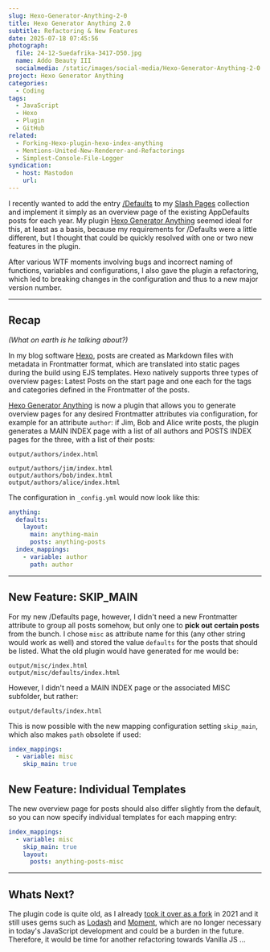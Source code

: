 ```yaml
---
slug: Hexo-Generator-Anything-2-0
title: Hexo Generator Anything 2.0
subtitle: Refactoring & New Features
date: 2025-07-18 07:45:56
photograph:
  file: 24-12-Suedafrika-3417-D50.jpg
  name: Addo Beauty III
  socialmedia: /static/images/social-media/Hexo-Generator-Anything-2-0.jpg
project: Hexo Generator Anything
categories:
  - Coding
tags:
  - JavaScript
  - Hexo
  - Plugin
  - GitHub
related:
  - Forking-Hexo-plugin-hexo-index-anything
  - Mentions-United-New-Renderer-and-Refactorings
  - Simplest-Console-File-Logger
syndication:
  - host: Mastodon
    url:
---
```


I recently wanted to add the entry [/Defaults](/defaults/) to my [Slash Pages](/slashes/) collection and implement it simply as an overview page of the existing AppDefaults posts for each year. My plugin [Hexo Generator Anything](https://github.com/kristofzerbe/hexo-generator-anything) seemed ideal for this, at least as a basis, because my requirements for /Defaults were a little different, but I thought that could be quickly resolved with one or two new features in the plugin.

After various WTF moments involving bugs and incorrect naming of functions, variables and configurations, I also gave the plugin a refactoring, which led to breaking changes in the configuration and thus to a new major version number.

<!-- more -->

---
## Recap

*(What on earth is he talking about?)*

In my blog software [Hexo](https://hexo.io), posts are created as Markdown files with metadata in Frontmatter format, which are translated into static pages during the build using EJS templates. Hexo natively supports three types of overview pages: Latest Posts on the start page and one each for the tags and categories defined in the Frontmatter of the posts.

[Hexo Generator Anything](/projects/hexo-generator-anything/) is now a plugin that allows you to generate overview pages for any desired Frontmatter attributes via configuration, for example for an attribute ``author``: if Jim, Bob and Alice write posts, the plugin generates a MAIN INDEX page with a list of all authors and POSTS INDEX pages for the three, with a list of their posts:

```
output/authors/index.html

output/authors/jim/index.html
output/authors/bob/index.html
output/authors/alice/index.html
```

The configuration in ``_config.yml`` would now look like this:

```yml
anything:
  defaults:
    layout:
      main: anything-main
      posts: anything-posts
  index_mappings:
    - variable: author
      path: author
```

---
## New Feature: SKIP_MAIN

For my new /Defaults page, however, I didn't need a new Frontmatter attribute to group all posts somehow, but only one to **pick out certain posts** from the bunch. I chose ``misc`` as attribute name for this (any other string would work as well) and stored the value ``defaults`` for the posts that should be listed. What the old plugin would have generated for me would be:

```
output/misc/index.html
output/misc/defaults/index.html
```

However, I didn't need a MAIN INDEX page or the associated MISC subfolder, but rather:

```
output/defaults/index.html
```

This is now possible with the new mapping configuration setting ``skip_main``, which also makes ``path`` obsolete if used:

```yml
index_mappings:
  - variable: misc
    skip_main: true
```

## New Feature: Individual Templates

The new overview page for posts should also differ slightly from the default, so you can now specify individual templates for each mapping entry:

```yml
index_mappings:
  - variable: misc
    skip_main: true
    layout:
      posts: anything-posts-misc
```

---
## Whats Next?

The plugin code is quite old, as I already [took it over as a fork](/post/Forking-Hexo-plugin-hexo-index-anything/) in 2021 and it still uses gems such as [Lodash](https://lodash.com/) and [Moment](https://momentjs.com/), which are no longer necessary in today's JavaScript development and could be a burden in the future. Therefore, it would be time for another refactoring towards Vanilla JS ...